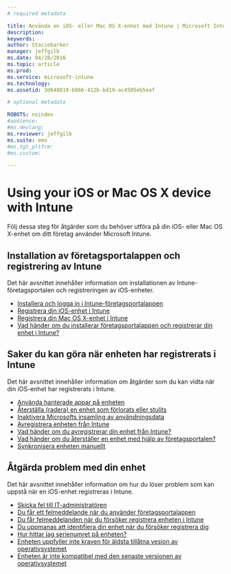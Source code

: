 ```yaml
---
# required metadata

title: Använda en iOS- eller Mac OS X-enhet med Intune | Microsoft Intune
description:
keywords:
author: Staciebarker
manager: jeffgilb
ms.date: 04/28/2016
ms.topic: article
ms.prod:
ms.service: microsoft-intune
ms.technology:
ms.assetid: 3d648819-b866-412b-bd19-ac4505eb5eaf

# optional metadata

ROBOTS: noindex
#audience:
#ms.devlang:
ms.reviewer: jeffgilb
ms.suite: ems
#ms.tgt_pltfrm:
#ms.custom:

---
```


# Using your iOS or Mac OS X device with Intune

Följ dessa steg för åtgärder som du behöver utföra på din iOS- eller Mac OS X-enhet om ditt företag använder Microsoft Intune.

## Installation av företagsportalappen och registrering av Intune

Det här avsnittet innehåller information om installationen av Intune-företagsportalen och registreringen av iOS-enheter.

- [Installera och logga in i Intune-företagsportalappen](install-and-sign-in-to-the-intune-company-portal-app-ios.md)</br>
- [Registrera din iOS-enhet i Intune](enroll-your-device-in-intune-ios.md)</br>
- [Registrera din Mac OS X-enhet i Intune](enroll-your-device-in-intune-mac-os-x.md)</br>
- [Vad händer om du installerar företagsportalappen och registrerar din enhet i Intune?](what-happens-if-you-install-the-Company-Portal-app-and-enroll-your-device-in-intune-ios.md)</br>

## Saker du kan göra när enheten har registrerats i Intune

Det här avsnittet innehåller information om åtgärder som du kan vidta när din iOS-enhet har registrerats i Intune.

- [Använda hanterade appar på enheten](use-managed-apps-on-your-device-ios.md)</br>
- [Återställa (radera) en enhet som förlorats eller stulits](reset-erase-your-lost-or-stolen-device-ios.md)</br>
- [Inaktivera Microsofts insamling av användningsdata](turn-off-microsoft-usage-data-collection-ios.md)</br>
- [Avregistrera enheten från Intune](unenroll-your-device-from-intune-ios.md)</br>
- [Vad händer om du avregistrerar din enhet från Intune?](what-happens-if-you-unenroll-your-device-from-intune-ios.md)</br>
- [Vad händer om du återställer en enhet med hjälp av företagsportalen?](what-happens-if-you-reset-your-device-using-the-company-portal-ios.md)</br>
- [Synkronisera enheten manuellt](sync-your-device-manually-ios.md)

## Åtgärda problem med din enhet

Det här avsnittet innehåller information om hur du löser problem som kan uppstå när en iOS-enhet registreras i Intune.

- [Skicka fel till IT-administratören](send-errors-to-your-it-admin-ios.md)</br>
- [Du får ett felmeddelande när du använder företagsportalappen](you-get-an-error-while-using-the-company-portal-app-ios.md)</br>
- [Du får felmeddelanden när du försöker registrera enheten i Intune](you-see-errors-while-trying-to-enroll-your-device-in-intune-ios.md)</br>
- [Du uppmanas att identifiera din enhet när du försöker registrera dig](you-are-asked-to-identify-your-device-when-trying-to-enroll-ios.md)</br>
- [Hur hittar jag serienumret på enheten?](how-do-i-find-the-serial-number-on-my-device-ios.md)</br>
- [Enheten uppfyller inte kraven för äldsta tillåtna vesion av operativsystemet](device-doesnt-have-the-required-minimum-operating-system-version-ios.md)</br>
- [Enheten är inte kompatibel med den senaste versionen av operativsystemet](device-doesnt-comply-with-the-maximum-operating-system-version-ios.md)




<!--HONumber=May16_HO1-->



